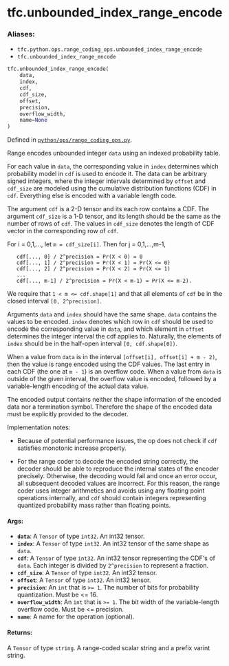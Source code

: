 
# tfc.unbounded_index_range_encode

### Aliases:

* `tfc.python.ops.range_coding_ops.unbounded_index_range_encode`
* `tfc.unbounded_index_range_encode`

``` python
tfc.unbounded_index_range_encode(
    data,
    index,
    cdf,
    cdf_size,
    offset,
    precision,
    overflow_width,
    name=None
)
```



Defined in [`python/ops/range_coding_ops.py`](https://github.com/tensorflow/compression/tree/master/python/ops/range_coding_ops.py).

<!-- Placeholder for "Used in" -->

Range encodes unbounded integer `data` using an indexed probability table.

For each value in `data`, the corresponding value in `index` determines which
probability model in `cdf` is used to encode it. The data can be arbitrary
signed integers, where the integer intervals determined by `offset` and
`cdf_size` are modeled using the cumulative distribution functions (CDF) in
`cdf`. Everything else is encoded with a variable length code.

The argument `cdf` is a 2-D tensor and its each row contains a CDF. The argument
`cdf_size` is a 1-D tensor, and its length should be the same as the number of
rows of `cdf`. The values in `cdf_size` denotes the length of CDF vector in the
corresponding row of `cdf`.

For i = 0,1,..., let `m = cdf_size[i]`. Then for j = 0,1,...,m-1,

```
   cdf[..., 0] / 2^precision = Pr(X < 0) = 0
   cdf[..., 1] / 2^precision = Pr(X < 1) = Pr(X <= 0)
   cdf[..., 2] / 2^precision = Pr(X < 2) = Pr(X <= 1)
   ...
   cdf[..., m-1] / 2^precision = Pr(X < m-1) = Pr(X <= m-2).
```

We require that `1 < m <= cdf.shape[1]` and that all elements of `cdf` be in the
closed interval `[0, 2^precision]`.

Arguments `data` and `index` should have the same shape. `data` contains the
values to be encoded. `index` denotes which row in `cdf` should be used to
encode the corresponding value in `data`, and which element in `offset`
determines the integer interval the cdf applies to. Naturally, the elements of
`index` should be in the half-open interval `[0, cdf.shape[0])`.

When a value from `data` is in the interval `[offset[i], offset[i] + m - 2)`,
then the value is range encoded using the CDF values. The last entry in each
CDF (the one at `m - 1`) is an overflow code. When a value from `data` is
outside of the given interval, the overflow value is encoded, followed by a
variable-length encoding of the actual data value.

The encoded output contains neither the shape information of the encoded data
nor a termination symbol. Therefore the shape of the encoded data must be
explicitly provided to the decoder.

Implementation notes:

- Because of potential performance issues, the op does not check if `cdf`
satisfies monotonic increase property.

- For the range coder to decode the encoded string correctly, the decoder should
be able to reproduce the internal states of the encoder precisely. Otherwise,
the decoding would fail and once an error occur, all subsequent decoded values
are incorrect. For this reason, the range coder uses integer arithmetics and
avoids using any floating point operations internally, and `cdf` should contain
integers representing quantized probability mass rather than floating points.

#### Args:

* <b>`data`</b>: A `Tensor` of type `int32`. An int32 tensor.
* <b>`index`</b>: A `Tensor` of type `int32`.
    An int32 tensor of the same shape as `data`.
* <b>`cdf`</b>: A `Tensor` of type `int32`.
    An int32 tensor representing the CDF's of `data`. Each integer is divided
    by `2^precision` to represent a fraction.
* <b>`cdf_size`</b>: A `Tensor` of type `int32`. An int32 tensor.
* <b>`offset`</b>: A `Tensor` of type `int32`. An int32 tensor.
* <b>`precision`</b>: An `int` that is `>= 1`.
    The number of bits for probability quantization. Must be <= 16.
* <b>`overflow_width`</b>: An `int` that is `>= 1`.
    The bit width of the variable-length overflow code. Must be <=
    precision.
* <b>`name`</b>: A name for the operation (optional).


#### Returns:

A `Tensor` of type `string`.
A range-coded scalar string and a prefix varint string.
